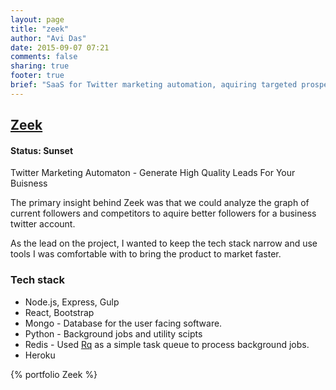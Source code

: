 ```yaml
---
layout: page
title: "zeek"
author: "Avi Das"
date: 2015-09-07 07:21
comments: false
sharing: true
footer: true
brief: "SaaS for Twitter marketing automation, aquiring targeted prospects and converting them to leads."
---
```


## [Zeek](http://www.zeek.ai/)
#### Status: Sunset

Twitter Marketing Automaton - Generate High Quality Leads For Your Buisness

The primary insight behind Zeek was that we could analyze the graph of current followers and competitors to aquire better followers for a business twitter account.

As the lead on the project, I wanted to keep the tech stack narrow and use tools I was comfortable with to bring the product to market faster.

### Tech stack
- Node.js, Express, Gulp
- React, Bootstrap
- Mongo - Database for the user facing software.
- Python - Background jobs and utility scipts
- Redis - Used [Rq](http://python-rq.org/) as a simple task queue to process background jobs.
- Heroku

{% portfolio Zeek %}
